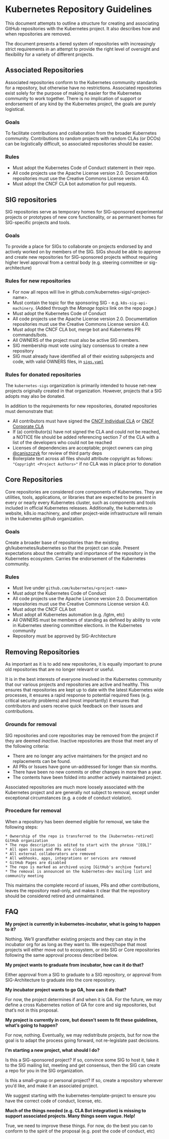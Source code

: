 # Kubernetes Repository Guidelines

This document attempts to outline a structure for creating and associating GitHub repositories with the Kubernetes project. It also describes how and when
repositories are removed.

The document presents a tiered system of repositories with increasingly strict requirements in an attempt to provide the right level of oversight and flexibility for a variety of different projects.

## Associated Repositories

Associated repositories conform to the Kubernetes community standards for a repository, but otherwise have no restrictions. Associated repositories exist solely for the purpose of making it easier for the Kubernetes community to work together. There is no implication of support or endorsement of any kind by the Kubernetes project, the goals are purely logistical.

### Goals

To facilitate contributions and collaboration from the broader Kubernetes community.  Contributions to random projects with random CLAs (or DCOs) can be logistically difficult, so associated repositories should be easier.


### Rules

   * Must adopt the Kubernetes Code of Conduct statement in their repo.
   * All code projects use the Apache License version 2.0. Documentation repositories must use the Creative Commons License version 4.0.
   * Must adopt the CNCF CLA bot automation for pull requests.


## SIG repositories

SIG repositories serve as temporary homes for SIG-sponsored experimental projects or prototypes of new core functionality, or as permanent homes for SIG-specific projects and tools.

### Goals

To provide a place for SIGs to collaborate on projects endorsed by and actively worked on by members of the SIG. SIGs should be able to approve and create new repositories for SIG-sponsored projects without requiring higher level approval from a central body (e.g. steering committee or sig-architecture)

### Rules for new repositories

   * For now all repos will live in github.com/kubernetes-sigs/\<project-name\>.
   * Must contain the topic for the sponsoring SIG - e.g. `k8s-sig-api-machinery`.  (Added through the *Manage topics* link on the repo page.)
   * Must adopt the Kubernetes Code of Conduct
   * All code projects use the Apache License version 2.0. Documentation repositories must use the Creative Commons License version 4.0.
   * Must adopt the CNCF CLA bot, merge bot and Kubernetes PR commands/bots.
   * All OWNERS of the project must also be active SIG members.
   * SIG membership must vote using lazy consensus to create a new repository
   * SIG must already have identified all of their existing subprojects and code, with valid OWNERS files, in [`sigs.yaml`](https://github.com/kubernetes/community/blob/master/sigs.yaml)

### Rules for donated repositories

The `kubernetes-sigs` organization is primarily intended to house net-new
projects originally created in that organization. However, projects that a SIG
adopts may also be donated.

In addition to the requirements for new repositories, donated repositories must demonstrate that:

   * All contributors must have signed the [CNCF Individual CLA](https://github.com/cncf/cla/blob/master/individual-cla.pdf)
   or [CNCF Corporate CLA](https://github.com/cncf/cla/blob/master/corporate-cla.pdf)
   * If (a) contributor(s) have not signed the CLA and could not be reached, a NOTICE
   file should be added referencing section 7 of the CLA with a list of the developers who could not be reached
   * Licenses of dependencies are acceptable; project owners can ping [@caniszczyk](https://github.com/caniszczyk) for review of third party deps
   * Boilerplate text across all files should attribute copyright as follows: `"Copyright <Project Authors>"` if no CLA was in place prior to donation

## Core Repositories

Core repositories are considered core components of Kubernetes. They are utilities, tools, applications, or libraries that are expected to be present in every or nearly every Kubernetes cluster, such as components and tools included in official Kubernetes releases. Additionally, the kubernetes.io website, k8s.io machinery, and other project-wide infrastructure will remain in the kubernetes github organization.

### Goals
Create a broader base of repositories than the existing gh/kubernetes/kubernetes so that the project can scale. Present expectations about the centrality and importance of the repository in the Kubernetes ecosystem. Carries the endorsement of the Kubernetes community.

### Rules

   * Must live under `github.com/kubernetes/<project-name>`
   * Must adopt the Kubernetes Code of Conduct
   * All code projects use the Apache Licence version 2.0. Documentation repositories must use the Creative Commons License version 4.0.
   * Must adopt the CNCF CLA bot
   * Must adopt all Kubernetes automation (e.g. /lgtm, etc)
   * All OWNERS must be members of standing as defined by ability to vote in Kubernetes steering committee elections. in the Kubernetes community
   * Repository must be approved by SIG-Architecture

## Removing Repositories

As important as it is to add new repositories, it is equally important to
prune old repositories that are no longer relevant or useful.

It is in the best interests of everyone involved in the Kubernetes community
that our various projects and repositories are active and healthy. This
ensures that repositories are kept up to date with the latest Kubernetes
wide processes, it ensures a rapid response to potential required fixes
(e.g. critical security problems) and (most importantly) it ensures that
contributors and users receive quick feedback on their issues and
contributions.

### Grounds for removal

SIG repositories and core repositories may be removed from the project if they
are deemed _inactive_. Inactive repositories are those that meet any of the
following criteria:

   * There are no longer any active maintainers for the project and no
     replacements can be found.
   * All PRs or Issues have gone un-addressed for longer than six months.
   * There have been no new commits or other changes in more than a year.
   * The contents have been folded into another actively maintained project.

Associated repositories are much more loosely associated with the Kubernetes
project and are generally not subject to removal, except under exceptional
circumstances (e.g. a code of conduct violation).

### Procedure for removal

When a repository has been deemed eligible for removal, we take the following steps:

    * Ownership of the repo is transferred to the [kubernetes-retired] GitHub organization
    * The repo description is edited to start with the phrase "[EOL]"
    * All open issues and PRs are closed
    * All external collaborators are removed
    * All webhooks, apps, integrations or services are removed
    * GitHub Pages are disabled
    * The repo is marked as archived using [GitHub's archive feature]
    * The removal is announced on the kubernetes-dev mailing list and community meeting

This maintains the complete record of issues, PRs and other contributions,
leaves the repository read-only, and makes it clear that the repository
should be considered retired and unmaintained.

## FAQ

**My project is currently in kubernetes-incubator, what is going to happen to it?**

Nothing. We’ll grandfather existing projects and they can stay in the incubator org for as long as they want to. We expect/hope that most projects will either move out to ecosystem, or into SIG or Core repositories following the same approval process described below.

**My project wants to graduate from incubator, how can it do that?**

Either approval from a SIG to graduate to a SIG repository, or approval from SIG-Architecture to graduate into the core repository.

**My incubator project wants to go GA, how can it do that?**

For now, the project determines if and when it is GA. For the future, we may define a cross Kubernetes notion of GA for core and sig repositories, but that’s not in this proposal.

**My project is currently in core, but doesn’t seem to fit these guidelines, what’s going to happen?**

For now, nothing. Eventually, we may redistribute projects, but for now the goal is to adapt the process going forward, not re-legislate past decisions.

**I’m starting a new project, what should I do?**

Is this a SIG-sponsored project? If so, convince some SIG to host it, take it to the SIG mailing list, meeting and get consensus, then the SIG can create a repo for you in the SIG organization.

Is this a small-group or personal project? If so, create a repository wherever you’d like, and make it an associated project.

We suggest starting with the kubernetes-template-project to ensure you have the correct code of conduct, license, etc.

**Much of the things needed (e.g. CLA Bot integration) is missing to support associated projects. Many things seem vague. Help!**

True, we need to improve these things. For now, do the best you can to conform to the spirit of the proposal (e.g. post the code of conduct, etc)

[GitHub's archive feature]: https://help.github.com/articles/archiving-a-github-repository/
[kubernetes-retired]: https://github.com/kubernetes-retired
